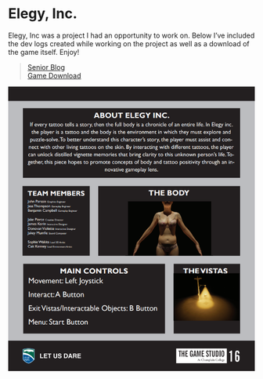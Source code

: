 # Elegy, Inc.

Elegy, Inc was a project I had an opportunity to work on. Below I’ve included the dev logs created while working on the project as well as a download of the game itself. Enjoy!

>[Senior Blog](seniorproduction-blogpost.md)\
>[Game Download](https://drive.google.com/file/d/1JTgCI7jCGx_wqlOIxTuX28IcqjCtANIU/view?usp=sharing)

![Elegy, Inc Image](../images/Elegy-Poster.png)